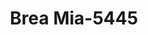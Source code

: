 ---
f_zip-code: 92821
f_state-code: CA
title: Brea Mia-5445
f_phone: 714-582-0098
f_city-only: Brea
f_address: 330 N Brea Blvd Ste A Brea
f_location-unique-id: '5445'
slug: brea-mia-5445
updated-on: '2024-05-30T13:46:58.046Z'
created-on: '2024-05-30T13:36:59.803Z'
published-on: '2024-05-30T13:54:32.469Z'
f_city-state: cms/city/brea-ca.md
f_company: cms/company/brea-mia.md
f_state: cms/state/california.md
layout: '[payday-loan].html'
tags: payday-loan
---